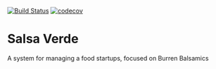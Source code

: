 
[![Build Status](https://circleci.com/gh/tomhamiltonstubber/salsa-verde/tree/master.svg?circle-token=6178bbd1255c44525ef9c4203ec358eec984d6b3&style=shield)](https://circleci.com/gh/tomhamiltonstubber/salsa-verde)
[![codecov](https://codecov.io/gh/tomhamiltonstubber/salsa-verde/branch/master/graph/badge.svg)](https://codecov.io/gh/tomhamiltonstubber/salsa-verde)

# Salsa Verde

A system for managing a food startups, focused on Burren Balsamics

